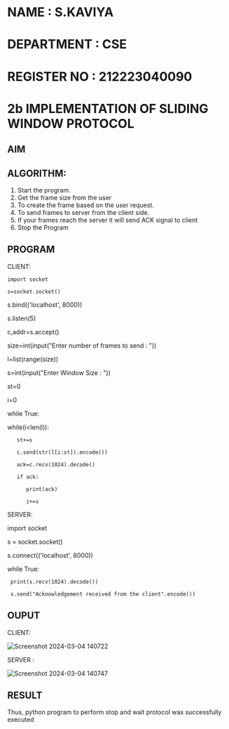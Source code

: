 # NAME : S.KAVIYA
# DEPARTMENT : CSE
# REGISTER NO : 212223040090
# 2b IMPLEMENTATION OF SLIDING WINDOW PROTOCOL
## AIM
## ALGORITHM:
1. Start the program.
2. Get the frame size from the user
3. To create the frame based on the user request.
4. To send frames to server from the client side.
5. If your frames reach the server it will send ACK signal to client
6. Stop the Program
## PROGRAM

CLIENT:

    import socket

    s=socket.socket()

s.bind(('localhost', 8000))

s.listen(5)

c,addr=s.accept()

size=int(input("Enter number of frames to send : "))

l=list(range(size))

s=int(input("Enter Window Size : "))

st=0

i=0

while True:

   while(i<len(l)):
   
       st+=s
       
       c.send(str(l[i:st]).encode())
       
       ack=c.recv(1024).decode()
       
       if ack:
       
          print(ack)
          
          i+=s
          
SERVER:

import socket

s = socket.socket()

s.connect(('localhost', 8000))

while True:

     print(s.recv(1024).decode())
     
     s.send("Acknowledgement received from the client".encode())

## OUPUT

CLIENT: 

![Screenshot 2024-03-04 140722](https://github.com/KAVIYASHANMUGAM19/2b_SLIDING_WINDOW_PROTOCOL/assets/155141139/fd55e112-cd82-4c89-840b-2dee8af21640)

SERVER :

![Screenshot 2024-03-04 140747](https://github.com/KAVIYASHANMUGAM19/2b_SLIDING_WINDOW_PROTOCOL/assets/155141139/64a50b48-d652-437d-8303-5e7b7d614813)



## RESULT
Thus, python program to perform stop and wait protocol was successfully executed
